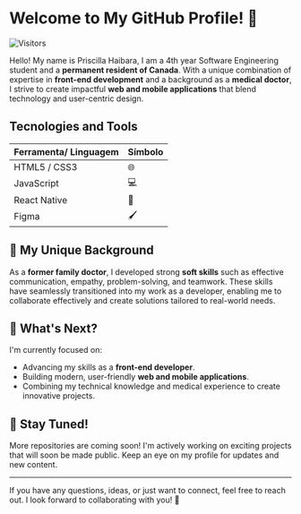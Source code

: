 # Welcome to My GitHub Profile! 👋

![Visitors](https://komarev.com/ghpvc/?username=phaibara&color=blue)

<!-- ![GitHub Contributions](https://github-readme-streak-stats.herokuapp.com/?user=phaibara&theme=dark&hide_border=true) -->

Hello! My name is Priscilla Haibara, I am a 4th year Software Engineering student and a **permanent resident of Canada**. With a unique combination of expertise in **front-end development** and a background as a **medical doctor**, I strive to create impactful **web and mobile applications** that blend technology and user-centric design.

<!-- [![Top Langs](https://github-readme-stats.vercel.app/api/top-langs/?username=phaibara&theme=dark)](https://github.com/phaibara) -->

## Tecnologies and Tools

| Ferramenta/ Linguagem | Símbolo |
| --------------------- | ------- |
| HTML5 / CSS3          | 🌐      |
| JavaScript            | 💻      |
| React Native          | 📱      |
| Figma                 | 🖌️      |


## 🌟 My Unique Background
As a **former family doctor**, I developed strong **soft skills** such as effective communication, empathy, problem-solving, and teamwork. These skills have seamlessly transitioned into my work as a developer, enabling me to collaborate effectively and create solutions tailored to real-world needs.

## 🔭 What's Next?
I'm currently focused on:
- Advancing my skills as a **front-end developer**.
- Building modern, user-friendly **web and mobile applications**.
- Combining my technical knowledge and medical experience to create innovative projects.

## 🚀 Stay Tuned!
More repositories are coming soon! I'm actively working on exciting projects that will soon be made public. Keep an eye on my profile for updates and new content.

---

If you have any questions, ideas, or just want to connect, feel free to reach out. I look forward to collaborating with you! 🌟

<!--
**phaibara/phaibara** is a ✨ _special_ ✨ repository because its `README.md` (this file) appears on your GitHub profile.

Here are some ideas to get you started:

- 🔭 I’m currently working on ...
- 🌱 I’m currently learning ...
- 👯 I’m looking to collaborate on ...
- 🤔 I’m looking for help with ...
- 💬 Ask me about ...
- 📫 How to reach me: ...
- 😄 Pronouns: ...
- ⚡ Fun fact: ...
-->
